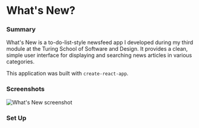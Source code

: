 # What's New?

### Summary

What's New is a to-do-list-style newsfeed app I developed during my third module at the Turing School of Software and Design. It provides a clean, simple user interface for displaying and searching news articles in various categories.

This application was built with `create-react-app`.

### Screenshots

![What's New screenshot](https://user-images.githubusercontent.com/27085714/66286862-ce108780-e8c2-11e9-9c1f-c75591e5a205.gif)

### Set Up
